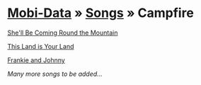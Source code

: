 [Mobi-Data]( ../../index.html) &raquo; [Songs]( ../index.html ) &raquo; Campfire
===

[She'll Be Coming Round the Mountain]( shell-be-coming-round/index.html )

[This Land is Your Land]( this-land-is-your-land/index.html )

[Frankie and Johnny]( frankie-and-johnny/index.html )

_Many more songs to be added..._
